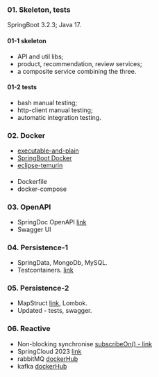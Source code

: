 ### 01. Skeleton, tests

SpringBoot 3.2.3;
Java 17.

#### 01-1 skeleton
- API and util libs;
- product, recommendation, review services;
- a composite service combining the three.
#### 01-2 tests
- bash manual testing;
- http-client manual testing;
- automatic integration testing.

### 02. Docker
- [executable-and-plain](https://docs.spring.io/spring-boot/docs/3.2.3/gradle-plugin/reference/htmlsingle/#packaging-executable.and-plain-archives)
- [SpringBoot Docker](https://spring.io/guides/topicals/spring-boot-docker)
- [eclipse-temurin](https://hub.docker.com/_/eclipse-temurin/)
####
- Dockerfile
- docker-compose

### 03. OpenAPI
- SpringDoc OpenAPI [link](https://springdoc.org/#general-overview)
- Swagger UI 

### 04. Persistence-1
- SpringData, MongoDb, MySQL.
- Testcontainers. [link](https://java.testcontainers.org/test_framework_integration/manual_lifecycle_control/)

### 05. Persistence-2
- MapStruct [link](https://mapstruct.org/documentation/installation/), Lombok.
- Updated - tests, swagger.

### 06. Reactive
- Non-blocking synchronise [subscribeOn() - link](https://projectreactor.io/docs/core/release/reference/#_the_subscribeon_method)
- SpringCloud 2023 [link](https://spring.io/projects/spring-cloud)
- rabbitMQ [dockerHub](https://hub.docker.com/_/rabbitmq/tags)
- kafka [dockerHub](https://hub.docker.com/r/confluentinc/cp-kafka/tags) 
